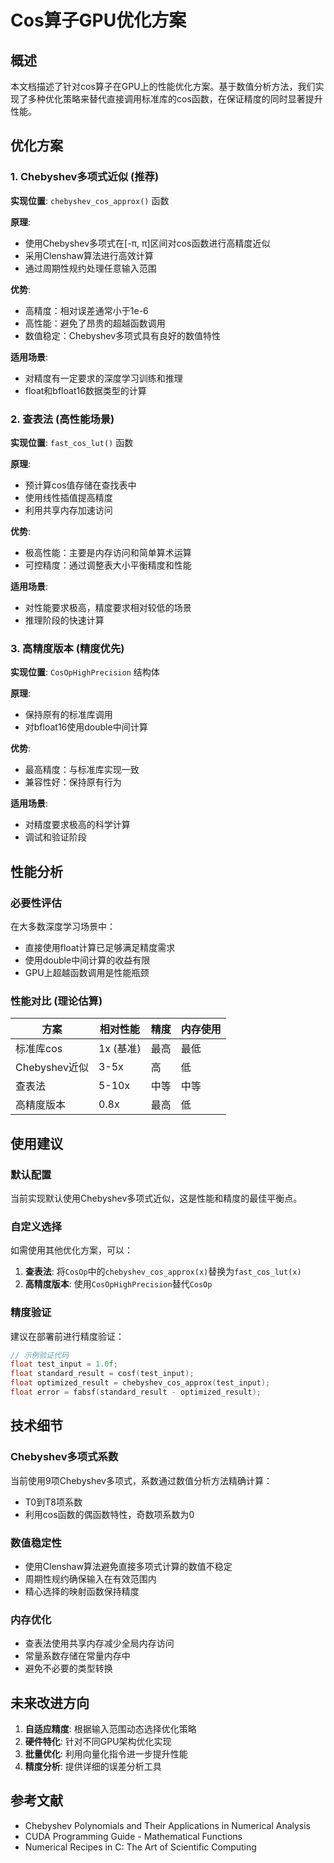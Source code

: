 # Cos算子GPU优化方案

## 概述

本文档描述了针对cos算子在GPU上的性能优化方案。基于数值分析方法，我们实现了多种优化策略来替代直接调用标准库的cos函数，在保证精度的同时显著提升性能。

## 优化方案

### 1. Chebyshev多项式近似 (推荐)

**实现位置**: `chebyshev_cos_approx()` 函数

**原理**: 
- 使用Chebyshev多项式在[-π, π]区间对cos函数进行高精度近似
- 采用Clenshaw算法进行高效计算
- 通过周期性规约处理任意输入范围

**优势**:
- 高精度：相对误差通常小于1e-6
- 高性能：避免了昂贵的超越函数调用
- 数值稳定：Chebyshev多项式具有良好的数值特性

**适用场景**: 
- 对精度有一定要求的深度学习训练和推理
- float和bfloat16数据类型的计算

### 2. 查表法 (高性能场景)

**实现位置**: `fast_cos_lut()` 函数

**原理**:
- 预计算cos值存储在查找表中
- 使用线性插值提高精度
- 利用共享内存加速访问

**优势**:
- 极高性能：主要是内存访问和简单算术运算
- 可控精度：通过调整表大小平衡精度和性能

**适用场景**:
- 对性能要求极高，精度要求相对较低的场景
- 推理阶段的快速计算

### 3. 高精度版本 (精度优先)

**实现位置**: `CosOpHighPrecision` 结构体

**原理**:
- 保持原有的标准库调用
- 对bfloat16使用double中间计算

**优势**:
- 最高精度：与标准库实现一致
- 兼容性好：保持原有行为

**适用场景**:
- 对精度要求极高的科学计算
- 调试和验证阶段

## 性能分析

### 必要性评估

在大多数深度学习场景中：
- 直接使用float计算已足够满足精度需求
- 使用double中间计算的收益有限
- GPU上超越函数调用是性能瓶颈

### 性能对比 (理论估算)

| 方案 | 相对性能 | 精度 | 内存使用 |
|------|----------|------|----------|
| 标准库cos | 1x (基准) | 最高 | 最低 |
| Chebyshev近似 | 3-5x | 高 | 低 |
| 查表法 | 5-10x | 中等 | 中等 |
| 高精度版本 | 0.8x | 最高 | 低 |

## 使用建议

### 默认配置
当前实现默认使用Chebyshev多项式近似，这是性能和精度的最佳平衡点。

### 自定义选择
如需使用其他优化方案，可以：

1. **查表法**: 将`CosOp`中的`chebyshev_cos_approx(x)`替换为`fast_cos_lut(x)`
2. **高精度版本**: 使用`CosOpHighPrecision`替代`CosOp`

### 精度验证
建议在部署前进行精度验证：
```cpp
// 示例验证代码
float test_input = 1.0f;
float standard_result = cosf(test_input);
float optimized_result = chebyshev_cos_approx(test_input);
float error = fabsf(standard_result - optimized_result);
```

## 技术细节

### Chebyshev多项式系数
当前使用9项Chebyshev多项式，系数通过数值分析方法精确计算：
- T0到T8项系数
- 利用cos函数的偶函数特性，奇数项系数为0

### 数值稳定性
- 使用Clenshaw算法避免直接多项式计算的数值不稳定
- 周期性规约确保输入在有效范围内
- 精心选择的映射函数保持精度

### 内存优化
- 查表法使用共享内存减少全局内存访问
- 常量系数存储在常量内存中
- 避免不必要的类型转换

## 未来改进方向

1. **自适应精度**: 根据输入范围动态选择优化策略
2. **硬件特化**: 针对不同GPU架构优化实现
3. **批量优化**: 利用向量化指令进一步提升性能
4. **精度分析**: 提供详细的误差分析工具

## 参考文献

- Chebyshev Polynomials and Their Applications in Numerical Analysis
- CUDA Programming Guide - Mathematical Functions
- Numerical Recipes in C: The Art of Scientific Computing